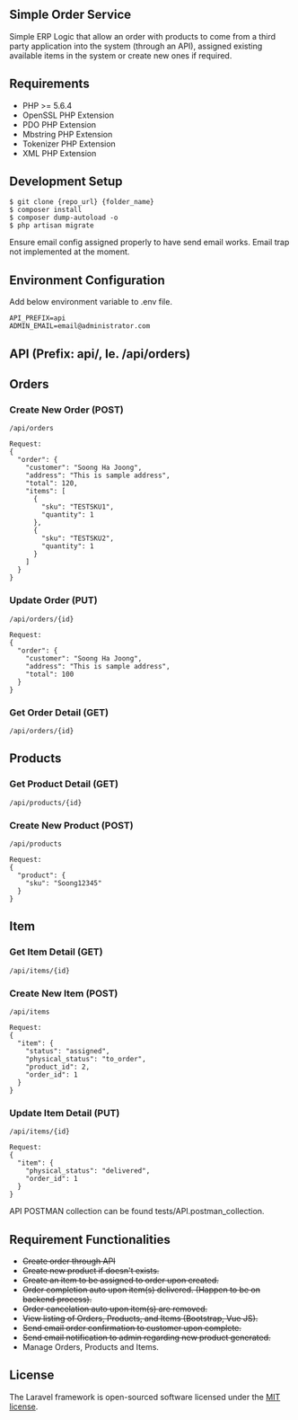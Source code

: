 ## Simple Order Service

Simple ERP Logic that allow an order with products to come from a third party application into the system (through an API), assigned existing available items in the system or create new ones if required.

## Requirements
- PHP >= 5.6.4
- OpenSSL PHP Extension
- PDO PHP Extension
- Mbstring PHP Extension
- Tokenizer PHP Extension
- XML PHP Extension

## Development Setup
```
$ git clone {repo_url} {folder_name}
$ composer install
$ composer dump-autoload -o
$ php artisan migrate
```
Ensure email config assigned properly to have send email works. Email trap not implemented at the moment.

## Environment Configuration
Add below environment variable to .env file.
```
API_PREFIX=api
ADMIN_EMAIL=email@administrator.com
```

## API (Prefix: api/, Ie. /api/orders)

## Orders

### Create New Order (POST)
```
/api/orders

Request:
{
  "order": {
    "customer": "Soong Ha Joong",
    "address": "This is sample address",
    "total": 120,
    "items": [
      {
        "sku": "TESTSKU1",
        "quantity": 1
      },
      {
        "sku": "TESTSKU2",
        "quantity": 1
      }
    ]
  }
}
```

### Update Order (PUT)
```
/api/orders/{id}

Request:
{
  "order": {
    "customer": "Soong Ha Joong",
    "address": "This is sample address",
    "total": 100
  }
}
```

### Get Order Detail (GET)
```
/api/orders/{id}
```

## Products

### Get Product Detail (GET)
```
/api/products/{id}
```

### Create New Product (POST)
```
/api/products

Request:
{
  "product": {
    "sku": "Soong12345"
  }
}
```

## Item

### Get Item Detail (GET)
```
/api/items/{id}
```

### Create New Item (POST)
```
/api/items

Request:
{
  "item": {
    "status": "assigned",
    "physical_status": "to_order",
    "product_id": 2,
    "order_id": 1
  }
}
```

### Update Item Detail (PUT)
```
/api/items/{id}

Request:
{
  "item": {
    "physical_status": "delivered",
    "order_id": 1
  }
}
```
API POSTMAN collection can be found tests/API.postman_collection.

## Requirement Functionalities
* <s>Create order through API</s>
* <s>Create new product if doesn't exists.</s>
* <s>Create an item to be assigned to order upon created.</s>
* <s>Order completion auto upon item(s) delivered. (Happen to be on backend process).</s>
* <s>Order cancelation auto upon item(s) are removed.</s>
* <s>View listing of Orders, Products, and Items (Bootstrap, Vue JS).</s>
* <s>Send email order confirmation to customer upon complete.</s>
* <s>Send email notification to admin regarding new product generated. </s>
* Manage Orders, Products and Items.

## License

The Laravel framework is open-sourced software licensed under the [MIT license](http://opensource.org/licenses/MIT).
